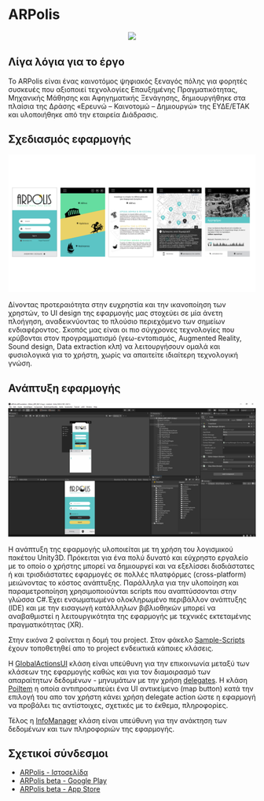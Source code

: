 # ARPolis
<p align="center">
<a href="" target="_blank" align="center">
    <img src="https://arpolis.gr/wp-content/uploads/2020/03/arpolis_logo_new-512x480.png" width="280">
</a>
<br />
    </p>
 

## Λίγα λόγια για το έργο

Το ARPolis είναι ένας καινοτόμος ψηφιακός ξεναγός πόλης για φορητές συσκευές που αξιοποιεί τεχνολογίες Επαυξημένης Πραγματικότητας, Μηχανικής Μάθησης και Αφηγηματικής Ξενάγησης, δημιουργήθηκε στα πλαίσια της Δράσης «Ερευνώ – Καινοτομώ – Δημιουργώ» της ΕΥΔΕ/ΕΤΑΚ και υλοποιήθηκε από την εταιρεία Διάδρασις.

## Σχεδιασμός εφαρμογής

<p align="center">
<a href="https://github.com/StathisGeorgiou/Project-Sample/blob/main/Multimedia/design_mockups.jpg" target="_blank" align="center">
    <img src="https://github.com/StathisGeorgiou/Project-Sample/blob/main/Multimedia/design_mockups.jpg" width="800">
</a>
<br />
    </p>
    
Δίνοντας προτεραιότητα στην ευχρηστία και την ικανοποίηση των χρηστών, το UI design της εφαρμογής μας στοχεύει σε μία άνετη πλοήγηση, αναδεικνύοντας το πλούσιο περιεχόμενο των σημείων ενδιαφέροντος. Σκοπός μας είναι οι πιο σύγχρονες τεχνολογίες που κρύβονται στον προγραμματισμό (γεω-εντοπισμός, Augmented Reality, Sound design, Data extraction κλπ) να λειτουργήσουν ομαλά και φυσιολογικά για το χρήστη, χωρίς να απαιτείτε ιδιαίτερη τεχνολογική γνώση.



## Ανάπτυξη εφαρμογής

<p align="center">
<a href="https://github.com/StathisGeorgiou/Project-Sample/blob/main/Multimedia/unity-project.jpg" target="_blank" align="center">
    <img src="https://github.com/StathisGeorgiou/Project-Sample/blob/main/Multimedia/unity-project.jpg" width="800">
</a>
<br />
    </p>

Η ανάπτυξη της εφαρμογής υλοποιείται με τη χρήση του λογισμικού πακέτου Unity3D. Πρόκειται για ένα πολύ δυνατό και εύχρηστο εργαλείο με το οποίο ο χρήστης μπορεί να δημιουργεί και να εξελίσσει δισδιάστατες ή και τρισδιάστατες εφαρμογές σε πολλές πλατφόρμες (cross-platform) μειώνοντας το κόστος ανάπτυξης. Παράλληλα για την υλοποίηση και παραμετροποίηση χρησιμοποιούνται scripts που αναπτύσσονται στην γλώσσα C#.Έχει ενσωματωμένο ολοκληρωμένο περιβάλλον ανάπτυξης (IDE) και με την εισαγωγή κατάλληλων βιβλιοθηκών μπορεί να αναβαθμιστεί η λειτουργικότητα της εφαρμογής με τεχνικές εκτεταμένης πραγματικότητας (XR).

Στην εικόνα 2 φαίνεται η δομή του project. Στον φάκελο <a href="https://github.com/StathisGeorgiou/Project-Sample/tree/main/Sample-Scripts" target="_blank">Sample-Scripts</a> έχουν τοποθετηθεί απο το project ενδεικτικά κάποιες κλάσεις.

Η <a href="https://github.com/StathisGeorgiou/Project-Sample/blob/main/Sample-Scripts/GlobalActionsUI.cs" target="_blank">GlobalActionsUI</a> κλάση είναι υπεύθυνη για την επικοινωνία μεταξύ των κλάσεων της εφαρμογής καθώς και για τον διαμοιρασμό των απαραίτητων δεδομένων - μηνυμάτων με την χρήση <a href="https://docs.microsoft.com/en-us/dotnet/csharp/programming-guide/delegates/" target="_blank">delegates</a>. Η κλάση <a href="https://github.com/StathisGeorgiou/Sample-Project/blob/main/Sample-Scripts/PoiItem.cs" target="_blank">PoiItem</a> η οποία αντιπροσωπεύει ένα UI αντικείμενο (map button) κατά την επιλογή του απο τον χρήστη κάνει χρήση delegate action ώστε η εφαρμογή να προβάλει τις αντίστοιχες, σχετικές με το έκθεμα, πληροφορίες.

Τέλος η <a href="https://github.com/StathisGeorgiou/Project-Sample/blob/main/Sample-Scripts/InfoManager.cs" target="_blank">InfoManager</a> κλάση είναι υπεύθυνη για την ανάκτηση των δεδομένων και των πληροφοριών της εφαρμογής.

## Σχετικοί σύνδεσμοι

* <a href="https://arpolis.gr/" target="_blank">ARPolis - Ιστοσελίδα</a>
* <a href="https://play.google.com/store/apps/details?id=net.Diadrasis.ARPolis" target="_blank">ARPolis beta - Google Play</a>
* <a href="https://apps.apple.com/in/app/arpolis/id1526799438" target="_blank">ARPolis beta - App Store</a>
